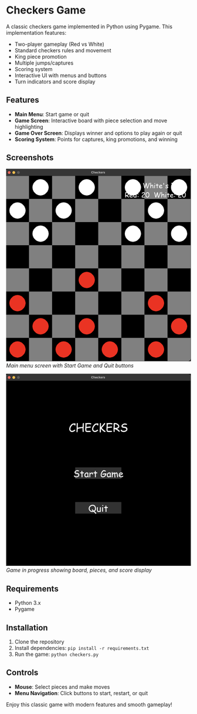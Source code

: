 # Checkers Game

A classic checkers game implemented in Python using Pygame. This implementation features:

- Two-player gameplay (Red vs White)
- Standard checkers rules and movement
- King piece promotion
- Multiple jumps/captures
- Scoring system
- Interactive UI with menus and buttons
- Turn indicators and score display

## Features
- **Main Menu**: Start game or quit
- **Game Screen**: Interactive board with piece selection and move highlighting
- **Game Over Screen**: Displays winner and options to play again or quit
- **Scoring System**: Points for captures, king promotions, and winning

## Screenshots

![Main Menu](screenshots/1.png)
*Main menu screen with Start Game and Quit buttons*

![Gameplay](screenshots/2.png)
*Game in progress showing board, pieces, and score display*

## Requirements
- Python 3.x
- Pygame

## Installation
1. Clone the repository
2. Install dependencies: `pip install -r requirements.txt`
3. Run the game: `python checkers.py`

## Controls
- **Mouse**: Select pieces and make moves
- **Menu Navigation**: Click buttons to start, restart, or quit

Enjoy this classic game with modern features and smooth gameplay! 
